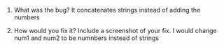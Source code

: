 1. What was the bug?
  It concatenates strings instead of adding the numbers

2. How would you fix it? Include a screenshot of your fix.
  I would change num1 and num2 to be numnbers instead of strings
